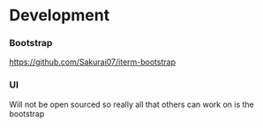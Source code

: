 # Development

### Bootstrap
https://github.com/Sakurai07/iterm-bootstrap

### UI
Will not be open sourced so really all that others can work on is the bootstrap
